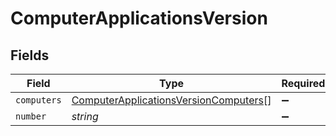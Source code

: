 # ComputerApplicationsVersion


## Fields

| Field                                                                                                 | Type                                                                                                  | Required                                                                                              | Description                                                                                           | Example                                                                                               |
| ----------------------------------------------------------------------------------------------------- | ----------------------------------------------------------------------------------------------------- | ----------------------------------------------------------------------------------------------------- | ----------------------------------------------------------------------------------------------------- | ----------------------------------------------------------------------------------------------------- |
| `computers`                                                                                           | [ComputerApplicationsVersionComputers](../../models/shared/computerapplicationsversioncomputers.md)[] | :heavy_minus_sign:                                                                                    | N/A                                                                                                   |                                                                                                       |
| `number`                                                                                              | *string*                                                                                              | :heavy_minus_sign:                                                                                    | N/A                                                                                                   | 10.1.1                                                                                                |